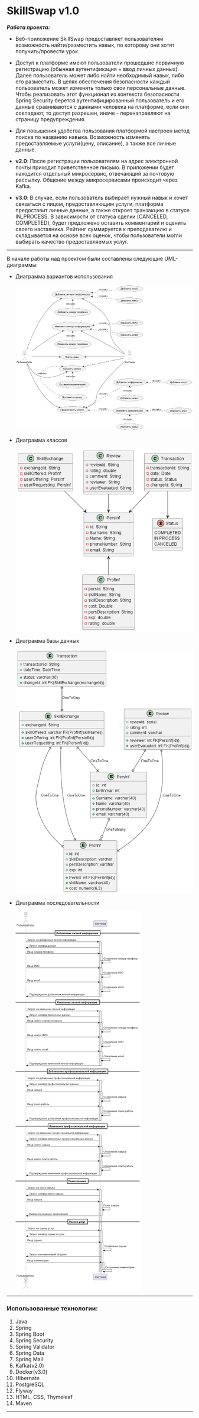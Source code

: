 # SkillSwap v1.0


***Работа проекта:***

- Веб-приложение SkillSwap предоставляет пользователям возможность найти/разместить навык,
по которому они хотят получить/провести урок. 


- Доступ к платформе имеют пользователи прошедшие первичную регистрацию.(обычная аутентификация + 
ввод личных данных). Далее пользователь может либо найти необходимый навык, либо его разместить.
В целях обеспечения безопасности каждый пользователь может изменять только свои персональные данные.
Чтобы реализовать этот функционал из контекста безопасности Spring Security берется аутентифицированный
пользователь и его данные сравниваются с данными человека на платформе, если они совпадают, то доступ разрешен,
иначе - перенаправляют на страницу предупреждения.


- Для повышения удобства пользования платформой настроен метод поиска по названию навыка. Возможность изменять 
предоставляемые услуги(цену, описание), а также все личные данные. 


-  **v2.0**: После регистрации пользователям на адрес электронной почты приходит
приветственное письмо. В приложении будет находится отдельный микросервис, отвечающий за
почтовую рассылку. Общение между микросервисами происходит через Kafka. 


-  **v3.0**: В случае, если пользователь выбирает нужный 
навык и хочет связаться с лицом, предоставляющим услуги, платформа предоставит личные данные, а также откроет 
транзакцию в статусе IN_PROCESS. В зависимости от статуса сделки (CANCELED, COMPLETED), будет предложено оставить 
комментарий и оценить своего наставника. Рейтинг суммируется к преподавателю и складывается на основе всех оценок,
чтобы пользователи могли выбирать качество предоставляемых услуг.

---
В начале работы над проектом были составлены следующие UML-диаграммы:
- Диаграмма вариантов использования

  ![фото](SkillSwap/img/UseCaseDiagram.png)
- Диаграмма классов

  ![фото](SkillSwap/img/ClassDiagram.png)
- Диаграмма базы данных

  ![фото](SkillSwap/img/ERDDiagram.png)
- Диаграмма последовательности

  ![фото](SkillSwap/img/SequenceDiagram.png)

---

### Использованные технологии:
1. Java 
2. Spring
3. Spring Boot 
4. Spring Security 
5. Spring Validator
6. Spring Data
7. Spring Mail
8. Kafka(v2.0)
9. Docker(v3.0)
10. Hibernate
11. PostgreSQL
12. Flyway
13. HTML, CSS, Thymeleaf
14. Maven
---
